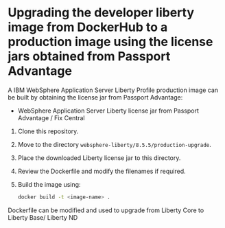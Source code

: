 # Upgrading the developer liberty image from DockerHub to a production image using the license jars obtained from Passport Advantage

A IBM WebSphere Application Server Liberty Profile production image can be built by obtaining the license jar from Passport Advantage:
* WebSphere Application Server Liberty license jar from Passport Advantage / Fix Central

1. Clone this repository.
2. Move to the directory `websphere-liberty/8.5.5/production-upgrade`.
3. Place the downloaded Liberty license jar to this directory.
3. Review the Dockerfile and modify the filenames if required.
5. Build the image using:

    ```bash
    docker build -t <image-name> .
    ```

 Dockerfile can be modified and used to upgrade from Liberty Core to Liberty Base/ Liberty ND